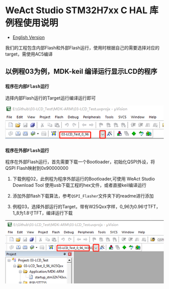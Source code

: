 # WeAct Studio STM32H7xx C HAL 库例程使用说明

* [English Version](./README.md)

我们的工程包含内部Flash和外部Flash运行，使用时根据自己的需要选择对应的target，需使用AC5编译

## 以例程03为例，MDK-keil 编译运行显示LCD的程序

### `程序在内部Flash运行`

选择内部Flash运行的Target运行编译运行即可

![keilInternal1](Images/keilInternal1.png)

### `程序在外部Flash运行`

程序在外部Flash运行，首先需要下载一个Bootloader，初始化QSPI外设，将QSPI Flash映射到0x90000000

1. 下载例程02，此例程为程序外部运行的Bootloader,可使用 WeAct Studio Download Tool 使用usb下载工程的hex文件，或者直接keil编译运行

2. 添加外部flash下载算法，参考`QSPI_Flasher`文件夹下的readme进行添加

3. 例程03，选择外部运行的Target，带有W25Qxx字样，0_96为0.96寸TFT，1_8为1.8寸TFT，编译运行下载

![keilInternal2](Images/keilInternal2.png)
